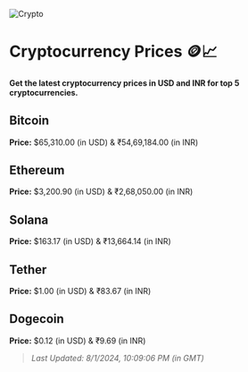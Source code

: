 
![Crypto](https://www.techguide.com.au/wp-content/uploads/2020/11/crypto3.jpeg)

# Cryptocurrency Prices 🪙📈

#### Get the latest cryptocurrency prices in USD and INR for top 5 cryptocurrencies.

## Bitcoin

**Price:** $65,310.00 (in USD) & ₹54,69,184.00 (in INR)

## Ethereum

**Price:** $3,200.90 (in USD) & ₹2,68,050.00 (in INR)

## Solana

**Price:** $163.17 (in USD) & ₹13,664.14 (in INR)

## Tether

**Price:** $1.00 (in USD) & ₹83.67 (in INR)

## Dogecoin

**Price:** $0.12 (in USD) & ₹9.69 (in INR)

> _Last Updated: 8/1/2024, 10:09:06 PM (in GMT)_
